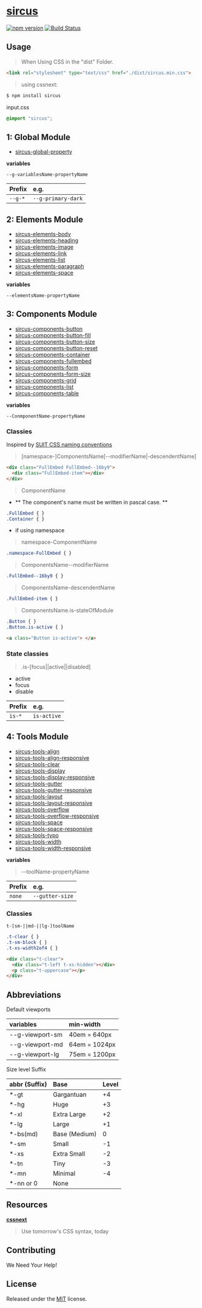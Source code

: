 # [sircus](http://sircus.blivesta.com)

[![npm version](https://img.shields.io/npm/v/sircus.svg?style=flat)](https://www.npmjs.com/package/sircus)
[![Build Status](https://img.shields.io/travis/sircus/sircus/master.svg?style=flat)](https://travis-ci.org/sircus/sircus)


## Usage

> When Using CSS in the "dist" Folder.

```html
<link rel="stylesheet" type="text/css" href="./dist/sircus.min.css">
```

> using cssnext:

```bash
$ npm install sircus
```

input.css
```css
@import "sircus";
```


##  1: Global Module

- [sircus-global-property](https://github.com/sircus/global-property)

**variables**

`--g-variablesName-propertyName`


| Prefix   | e.g.               |
|:---------|:-------------------|
| `--g-*`  | `--g-primary-dark` |


## 2: Elements Module

- [sircus-elements-body](https://github.com/sircus/elements-body)
- [sircus-elements-heading](https://github.com/sircus/elements-heading)
- [sircus-elements-image](https://github.com/sircus/elements-image)
- [sircus-elements-link](https://github.com/sircus/elements-link)
- [sircus-elements-list](https://github.com/sircus/elements-list)
- [sircus-elements-paragraph](https://github.com/sircus/elements-paragraph)
- [sircus-elements-space](https://github.com/sircus/elements-space)

**variables**

`--elementsName-propertyName`


## 3: Components Module

- [sircus-components-button](https://github.com/sircus/components-button)
- [sircus-components-button-fill](https://github.com/sircus/components-button-fill)
- [sircus-components-button-size](https://github.com/sircus/components-button-size)
- [sircus-components-button-reset](https://github.com/sircus/components-button-reset)
- [sircus-components-container](https://github.com/sircus/components-container)
- [sircus-components-fullembed](https://github.com/sircus/components-fullembed)
- [sircus-components-form](https://github.com/sircus/components-form)
- [sircus-components-form-size](https://github.com/sircus/components-form-size)
- [sircus-components-grid](https://github.com/sircus/components-grid)
- [sircus-components-list](https://github.com/sircus/components-list)
- [sircus-components-table](https://github.com/sircus/components-table)

**variables**

`--ConmponentName-propertyName`

### Classies

Inspired by [SUIT CSS naming conventions](https://github.com/suitcss/suit/blob/master/doc/naming-conventions.md)

> [namespace-]ComponentsName[--modifierName|-descendentName]

```html
<div class="FullEmbed FullEmbed--16by9">
  <div class="FullEmbed-item"></div>
</div>
```

> ComponentName

- ** The component's name must be written in pascal case. **

```css
.FullEmbed { }
.Container { }
```
- if using namespace

> namespace-ComponentName

```css
.namespace-FullEmbed { }
```

> ComponentsName--modifierName

```css
.FullEmbed--16by9 { }
```

> ComponentsName-descendentName

```css
.FullEmbed-item { }
```

> ComponentsName.is-stateOfModule

```css
.Button { }
.Button.is-active { }
```

```html
<a class="Button is-active"> </a>
```
### State classies

> .is-[focus||active||disabled]

* active
* focus
* disable

| Prefix   | e.g.               |
|:---------|:-------------------|
| `is-*`   | `is-active`        |



## 4: Tools Module

- [sircus-tools-align](https://github.com/sircus/tools-align)
- [sircus-tools-align-responsive](https://github.com/sircus/tools-align-responsive)
- [sircus-tools-clear](https://github.com/sircus/tools-clear)
- [sircus-tools-display](https://github.com/sircus/tools-display)
- [sircus-tools-display-responsive](https://github.com/sircus/tools-display-responsive)
- [sircus-tools-gutter](https://github.com/sircus/tools-gutter)
- [sircus-tools-gutter-responsive](https://github.com/sircus/tools-gutter-responsive)
- [sircus-tools-layout](https://github.com/sircus/tools-layout)
- [sircus-tools-layout-responsive](https://github.com/sircus/tools-layout-responsive)
- [sircus-tools-overflow](https://github.com/sircus/tools-overflow)
- [sircus-tools-overflow-responsive](https://github.com/sircus/tools-overflow-responsive)
- [sircus-tools-space](https://github.com/sircus/tools-space)
- [sircus-tools-space-responsive](https://github.com/sircus/tools-space-responsive)
- [sircus-tools-typo](https://github.com/sircus/tools-typo)
- [sircus-tools-width](https://github.com/sircus/tools-width)
- [sircus-tools-width-responsive](https://github.com/sircus/tools-width-responsive)

**variables**

> --toolName-propertyName

| Prefix   | e.g.            |
|:---------|:----------------|
| `none`   | `--gutter-size` |


### Classies

`t-[sm-||md-||lg-]toolName`

```css
.t-clear { }
.t-sm-block { }
.t-xs-width2of4 { }
```

```html
<div class="t-clear">
  <div class="t-left t-xs-hidden"></div>
  <p class="t-uppercase"></p>
</div>
```


## Abbreviations

Default viewports

| variables            | min-width         |
|:---------------------|:------------------|
| --g-viewport-sm    | 40em = 640px      |
| --g-viewport-md    | 64em = 1024px     |
| --g-viewport-lg    | 75em = 1200px     |


Size level Suffix

| abbr (Suffix) | Base            | Level |
|:--------------|:----------------|:------|
| *-gt          | Gargantuan      | +4    |
| *-hg          | Huge            | +3    |
| *-xl          | Extra Large     | +2    |
| *-lg          | Large           | +1    |
| *-bs(md)      | Base (Medium)   | 0     |
| *-sm          | Small           | -1    |
| *-xs          | Extra Small     | -2    |
| *-tn          | Tiny            | -3    |
| *-mn          | Minimal         | -4    |
| *-nn or 0     | None            | 　    |



## Resources

**[cssnext](http://cssnext.io/)**

> Use tomorrow's CSS syntax, today


## Contributing

We Need Your Help!


## License
Released under the [MIT](https://github.com/sircus/license/blob/master/LICENSE) license.
